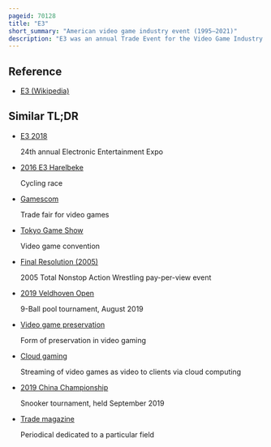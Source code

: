 ```yaml
---
pageid: 70128
title: "E3"
short_summary: "American video game industry event (1995–2021)"
description: "E3 was an annual Trade Event for the Video Game Industry organized and presented by the Entertainment Software Association. It was conducted primarily in los Angeles from 1995 to 2019 with its final Iteration being virtually held in 2021. The Event hosted Developers, Publishers, Hardware Manufacturers, and other Industry Professionals who used the Occasion to introduce and advertise upcoming Games, Hardware, and Merchandise to the Press. During its Existence E3 was the World's largest and most prestigious annual Gaming Event."
---
```


## Reference

- [E3 (Wikipedia)](https://en.wikipedia.org/?curid=70128)

## Similar TL;DR

- [E3 2018](/tldr/en/e3-2018)

  24th annual Electronic Entertainment Expo

- [2016 E3 Harelbeke](/tldr/en/2016-e3-harelbeke)

  Cycling race

- [Gamescom](/tldr/en/gamescom)

  Trade fair for video games

- [Tokyo Game Show](/tldr/en/tokyo-game-show)

  Video game convention

- [Final Resolution (2005)](/tldr/en/final-resolution-2005)

  2005 Total Nonstop Action Wrestling pay-per-view event

- [2019 Veldhoven Open](/tldr/en/2019-veldhoven-open)

  9-Ball pool tournament, August 2019

- [Video game preservation](/tldr/en/video-game-preservation)

  Form of preservation in video gaming

- [Cloud gaming](/tldr/en/cloud-gaming)

  Streaming of video games as video to clients via cloud computing

- [2019 China Championship](/tldr/en/2019-china-championship)

  Snooker tournament, held September 2019

- [Trade magazine](/tldr/en/trade-magazine)

  Periodical dedicated to a particular field
